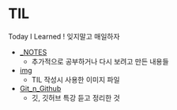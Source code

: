 # TIL
Today I Learned ! 잊지말고 매일하자

* [_NOTES](https://github.com/nyum76/TIL/tree/main/_NOTES) 
  * 추가적으로 공부하거나 다시 보려고 만든 내용들
* [img](https://github.com/nyum76/TIL/tree/main/img)
  * TIL 작성시 사용한 이미지 파일
* [Git_n_Github](https://github.com/nyum76/TIL/tree/main/Git_n_Github)
  * 깃, 깃허브 특강 듣고 정리한 것
